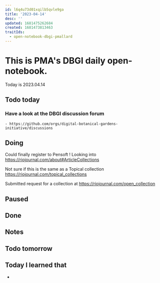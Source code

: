 ```yaml
---
id: l6q4u73d01xqilb5qvle9ga
title: '2023-04-14'
desc: ''
updated: 1681475262684
created: 1681473813463
traitIds:
  - open-notebook-dbgi-pmallard
---
```



# This is PMA's DBGI daily open-notebook.

Today is 2023.04.14

## Todo today

### Have a look at the DBGI discussion forum
    - https://github.com/orgs/digital-botanical-gardens-initiative/discussions
###
###

## Doing

Could finally register to Pensoft !
Looking into https://riojournal.com/about#ArticleCollections

Not sure if this is the same as a Topical collection https://riojournal.com/topical_collections

Submitted request for a collection at https://riojournal.com/open_collection


## Paused

## Done

## Notes

## Todo tomorrow

###
###
###


## Today I learned that

-